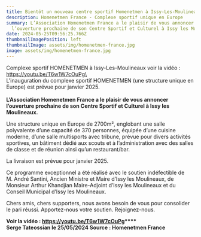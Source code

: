 ```yaml
---
title: Bientôt un nouveau centre sportif Homenetmen à Issy-Les-Moulineaux
description: Homenetmen France - Complexe sportif unique en Europe
summary: L’Association Homenetmen France a le plaisir de vous annoncer
  l’ouverture prochaine de son Centre Sportif et Culturel à Issy les Moulineaux.
date: 2024-05-25T09:56:25.766Z
thumbnailImagePosition: left
thumbnailImage: assets/img/homenetmen-france.jpg
image: assets/img/homenetmen-france.jpg
---
```

Complexe sportif HOMENETMEN à Issy-Les-Moulineaux voir la vidéo :\
https://youtu.be/T6w1W7cOuPg\
\
L'inauguration du complexe sportif HOMENETMEN (une structure unique en Europe) est prévue pour janvier 2025.\
\
**L’Association Homenetmen France a le plaisir de vous annoncer l’ouverture prochaine de son Centre Sportif et Culturel à Issy les Moulineaux.**

Une structure unique en Europe de 2700m², englobant une salle polyvalente d’une capacité de 370 personnes, équipée d’une cuisine moderne, d’une salle multisports avec tribune, prévue pour divers activités sportives, un bâtiment dédié aux scouts et à l’administration avec des salles de classe et de réunion ainsi qu’un restaurant/bar.

La livraison est prévue pour janvier 2025.

Ce programme exceptionnel a été réalisé avec le soutien indéfectible de M. André Santini, Ancien Ministre et Maire d’Issy les Moulineaux, de Monsieur Arthur Khandjian Maire-Adjoint d’Issy les Moulineaux et du Conseil Municipal d’Issy les Moulineaux.

Chers amis, chers supporters, nous avons besoin de vous pour consolider le pari réussi. Apportez-nous votre soutien. Rejoignez-nous.

**Voir la vidéo : <https://youtu.be/T6w1W7cOuPg>****\
Serge Tateossian le 25/05/2024 Source : Homenetmen France**